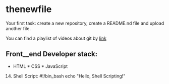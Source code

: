 # thenewfile
Your first task: create a new repository, create a README.nd file and upload another file.

You can find a playlist of videos about git by [link](https://www.youtube.com/watch?v=75QStdC3WgA)

## Front__end Developer stack:

* HTML
﻿﻿* CSS
﻿﻿* JavaScript
14. Shell Script:
#!/bin_bash
echo "Hello, Shell Scripting!"

